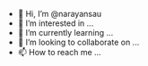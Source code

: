 - 👋 Hi, I’m @narayansau
- 👀 I’m interested in ...
- 🌱 I’m currently learning ...
- 💞️ I’m looking to collaborate on ...
- 📫 How to reach me ...

<!---
narayansau/narayansau is a ✨ special ✨ repository because its `README.md` (this file) appears on your GitHub profile.
You can click the Preview link to take a look at your changes.
--->
